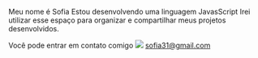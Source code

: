 Meu nome é Sofia
Estou desenvolvendo uma linguagem JavasScript
Irei utilizar esse espaço para organizar e compartilhar meus projetos desenvolvidos.

Você pode entrar em contato comigo ![](link)
sofia31@gmail.com
